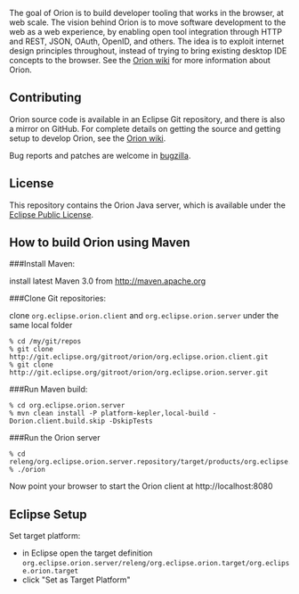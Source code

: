 The goal of Orion is to build developer tooling that works in the browser, at web scale.
The vision behind Orion is to move software development to the web as a web experience, by
enabling open tool integration through HTTP and REST, JSON, OAuth, OpenID, and others.
The idea is to exploit internet design principles throughout, instead of trying to bring
existing desktop IDE concepts to the browser. See the [Orion wiki](http://wiki.eclipse.org/Orion) for more
information about Orion.

Contributing
------------

Orion source code is available in an Eclipse Git repository, and there is also a mirror
on GitHub. For complete details on getting the source and getting setup to develop Orion,
see the [Orion wiki](http://wiki.eclipse.org/Orion/Getting_the_source).

Bug reports and patches are welcome in [bugzilla](https://bugs.eclipse.org/bugs/enter_bug.cgi?product=Orion).

License
-------

This repository contains the Orion Java server, which is available under the [Eclipse Public License](http://www.eclipse.org/legal/epl-v10.html).

How to build Orion using Maven
------------------------------

###Install Maven:

install latest Maven 3.0 from http://maven.apache.org

###Clone Git repositories:

clone `org.eclipse.orion.client` and `org.eclipse.orion.server` under the same local folder

```
% cd /my/git/repos
% git clone http://git.eclipse.org/gitroot/orion/org.eclipse.orion.client.git
% git clone http://git.eclipse.org/gitroot/orion/org.eclipse.orion.server.git
```

###Run Maven build:
```
% cd org.eclipse.orion.server
% mvn clean install -P platform-kepler,local-build -Dorion.client.build.skip -DskipTests
```

###Run the Orion server
```
% cd releng/org.eclipse.orion.server.repository/target/products/org.eclipse.orion/linux/gtk/x86_64/eclipse/
% ./orion
```

Now point your browser to start the Orion client at http://localhost:8080

Eclipse Setup
-------------

Set target platform:
- in Eclipse open the target definition `org.eclipse.orion.server/releng/org.eclipse.orion.target/org.eclipse.orion.target`
- click "Set as Target Platform"

